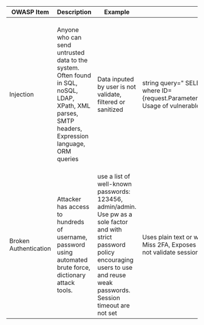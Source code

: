 | OWASP Item | Description | Example | When | Solution |
| --- |  --- | --- | --- | --- |
| Injection | Anyone who can send untrusted data to the system. Often found in SQL, noSQL, LDAP, XPath, XML parses, SMTP headers, Expression language, ORM queries | Data inputed by user is not validate, filtered or sanitized | string query=" SELECT* FROM accounts where ID={request.Parameters[RequestParameter.ID]}". Usage of vulnerable frameworks or library | Apply Static source (SAST) or Dynamic application test (DAST) into CI/CD pipeline. Use safe API, avoid interpreters, parameterize ex: query WHERE id=?. Escape special characters. Use limit in command query |
| Broken Authentication | Attacker has access to hundreds of username, password using automated brute force, dictionary attack tools. | use a list of well-known passwords: 123456, admin/admin. Use pw as a sole factor and with strict password policy encouraging users to use and reuse weak passwords. Session timeout are not set | Uses plain text or weakly hashed passwords. Miss 2FA, Exposes session IDs in the URL, not validate session periodly. |a|
